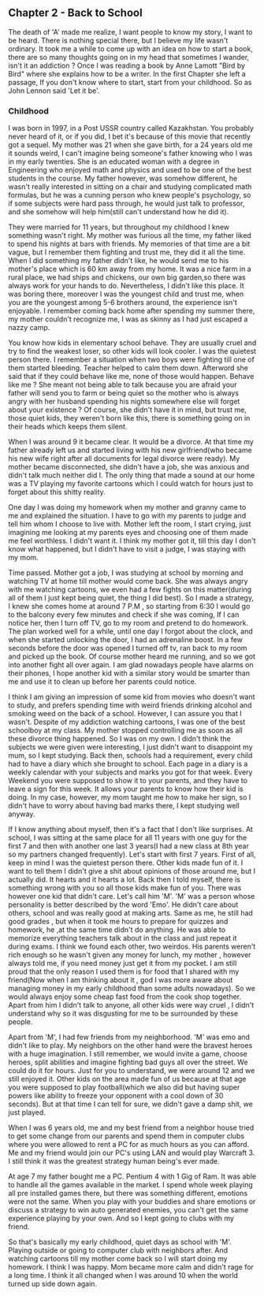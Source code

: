 ## Chapter 2 - Back to School
The death of 'A' made me realize, I want people to know my story, I want to be heard. There is nothing special there, but I believe my life wasn't ordinary. It took me a while to come up with an idea on how to start a book, there are so many thoughts going on in my head that sometimes I wander, isn't it an addiction ? Once I was reading a book by  Anne Lamott "Bird by Bird" where she explains how to be a writer. In the first Chapter she left a passage, If you don't know where to start, start from your childhood. So as John Lennon said 'Let it be'.

### Childhood
I was born in 1997, in a Post USSR country called Kazakhstan. You probably never heard of it, or if you did, I bet it's because of this movie that recently got a sequel. My mother was 21 when she gave birth, for a 24 years old me it sounds weird, I can't imagine being someone's father knowing who I was in my early twenties.
She is an educated woman with a degree in Engineering who enjoyed math and physics and used to be one of the best students in the course. My father however, was somehow different, he wasn't really interested in sitting on a chair and studying complicated math formulas, but he was a cunning person who knew people's psychology, so if some subjects were hard pass through, he would just talk to professor, and she somehow will help him(still can't understand how he did it).

They were married for 11 years, but throughout my childhood I knew something wasn't right. My mother was furious all the time, my father liked to spend his nights at bars with friends. My memories of that time are a bit vague, but I remember them fighting and trust me, they did it all the time. When I did something my father didn't like, he would send me to his mother's place which is 60 km away from my home. It was a nice farm in a rural place, we had ships and chickens, our own big garden,so there was always work for your hands to do. Nevertheless, I didn't like this place. It was boring there, moreover I was the youngest child and trust me, when you are the youngest among 5-6 brothers around, the experience isn't enjoyable.
I remember coming back home after spending my summer there, my mother couldn't recognize me, I was as skinny as I had just escaped a nazzy camp. 

You know how kids in elementary school behave. They are usually cruel and try to find the weakest loser, so other kids will look cooler. I was the quietest person there. I remember a situation when two boys were fighting till one of them started bleeding. 
Teacher helped to calm them down. Afterword she said that if they could behave like me, none of those would happen. Behave like me ? She meant not being able to talk because you are afraid your father will send you to farm or being quiet so the mother who is always angry with her husband spending his nights somewhere else will forget about your existence ? Of course, she didn't have it in mind, but trust me, those quiet kids, they weren't born like this, there is something going on in their heads which keeps them silent.

When I was around 9 it became clear. It would be a divorce. At that time my father already left us and started living with his new girlfriend(who became his new wife right after all documents for legal divorce were ready). My mother became disconnected, she didn't have a job, she was anxious and didn't talk much neither did I. The only thing that made a sound at our home was a TV playing my favorite cartoons which I could watch for hours just to forget about this shitty reality.

One day I was doing my homework when my mother and granny came to me and explained the situation. I have to go with my parents to judge and tell him whom I choose to live with. Mother left the room, I start crying, just imagining me looking at my parents eyes and choosing one of them made me feel worthless. I didn't want it. I think my mother got it, till this day I don't know what happened, but I didn't have to visit a judge, I was staying with my mom.

Time passed. Mother got a job, I was studying at school by morning and watching TV at home till mother would come back. She was always angry with me watching cartoons, we even had a few fights on this matter(during all of them I just kept being quiet, the thing I did best). So I made a strategy, I knew she comes home at around 7 P.M , so starting from 6:30 I would go to the balcony every few minutes and check if she was coming, If I can notice her, then I turn off TV, go to my room and pretend to do homework. The plan worked well for a while, until one day I forgot about the clock, and when she started unlocking the door, I had an adrenaline boost. In a few seconds before the door was opened I turned off tv, ran back to my room and picked up the book. Of course mother heard me running, and so we got into another fight all over again. I am glad nowadays people have alarms on their phones, I hope another kid 
with a similar story would be smarter than me and use it to clean up before her parents could notice.

I think I am giving an impression of some kid from movies who doesn't want to study, and prefers spending time with weird friends drinking alcohol and smoking weed on the back of a school. However, I can assure you that I wasn't. Despite of my addiction watching cartoons, I was one of the best schoolboy at my class.
My mother stopped controlling me as soon as all these divorce thing happened. So I was on my own. I didn't think the subjects we were given were interesting, I just didn't want to 
disappoint my mum, so I kept studying. Back then, schools had a requirement, every child had to have a diary which she brought to school. Each page in a diary is a weekly calendar with your subjects and marks you got for that week. Every Weekend you were supposed to show it to your parents, and they have to leave a sign for this week. It allows your parents to know how their kid is doing. In my case, however, my mom taught me how to make her sign, so I didn't have to worry about having bad marks there, I kept studying well anyway.

If I know anything about myself, then it's a fact that I don't like surprises. At school, I was sitting at the same place for all 11 years with one guy for the first 7 and then with another one last 3 years(I had a new class at 8th year so my partners changed frequently).
Let's start with first 7 years. First of all, keep in mind I was the quietest person there.
Other kids made fun of it. I want to tell them I didn't give a shit about opinions of those around me, but I actually did. It hearts and it hearts a lot. Back then I told myself, there is something wrong with you so all those kids make fun of you. There was however one kid that didn't care. Let's call him 'M'. 'M' was a person whose personality is better described by the word 'Emo'. He didn't care about others, school and was really good at making arts. Same as me, he still had good grades , but when it took me hours to prepare for quizzes and homework, he ,at the same time didn't do anything. He was able to memorize everything teachers talk about in the class and just repeat it during exams. I think we found each other, two weirdos. His parents weren't rich enough so he wasn't given any money for lunch, my mother , however always told me, if you need money just get it from my pocket.
I am still proud that the only reason I used them is for food that I shared with my friend(Now when I am thinking about it , god I was more aware about managing money in my early childhood than some adults nowadays). So we would always enjoy some cheap fast food from the cook shop together. Apart from him I didn't talk to anyone, all other kids were way cruel , I didn't understand why so it was disgusting for me to be surrounded by these people.

Apart from 'M', I had few friends from my neighborhood. 'M' was emo and didn't like to play. My neighbors on the other hand were the bravest heroes with a huge imagination. I still remember, we would invite a game, choose heroes, split abilities and imagine fighting  bad guys all over the street. We could do it for hours. Just for you to understand, we were around 12 and we still enjoyed it. Other kids on the area made fun of us because at that age you were supposed to play football(which we also did but having super powers like ability to freeze your opponent with a cool down of 30 seconds). But at that time I can tell for sure, we didn't gave a damp shit, we just played.

When I was 6 years old, me and my best friend from a neighbor house tried to get some change from our parents and spend them in computer clubs where you were allowed to rent a PC for as much hours as you can afford. Me and my friend would join our PC's using LAN and would play Warcraft 3. I still think it was the greatest strategy human being's ever made.

At age 7 my father bought me a PC. Pentium 4 with 1 Gig of Ram. It was able to handle all the games available in the market. I spend whole week playing all pre installed games there, but there was something different, emotions were not the same. When you play with your buddies and share emotions or discuss a strategy to win auto generated enemies, you can't get the same experience playing by your own. And so I kept going to clubs with my friend.

So that's basically my early childhood, quiet days as school with 'M'. Playing outside or going to computer club with neighbors after. And watching cartoons till my mother come back so I will start doing my homework. I think I was happy.
Mom became more calm and didn't rage for a long time. I think it all changed when I was around 10 when the world turned up side down again.
